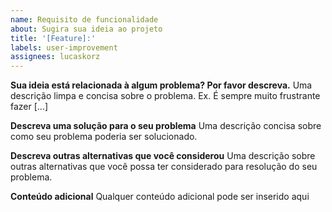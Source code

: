 ```yaml
---
name: Requisito de funcionalidade
about: Sugira sua ideia ao projeto
title: '[Feature]:'
labels: user-improvement
assignees: lucaskorz
---
```


**Sua ideia está relacionada à algum problema? Por favor descreva.**
Uma descrição limpa e concisa sobre o problema. Ex. É sempre muito frustrante fazer [...]

**Descreva uma solução para o seu problema**
Uma descrição concisa sobre como seu problema poderia ser solucionado.

**Descreva outras alternativas que você considerou**
Uma descrição sobre outras alternativas que você possa ter considerado para resolução do seu problema.

**Conteúdo adicional**
Qualquer conteúdo adicional pode ser inserido aqui
